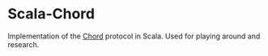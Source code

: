 Scala-Chord
===========

Implementation of the [Chord](http://en.wikipedia.org/wiki/Chord_%28peer-to-peer%29) protocol in Scala. Used for playing around and research.